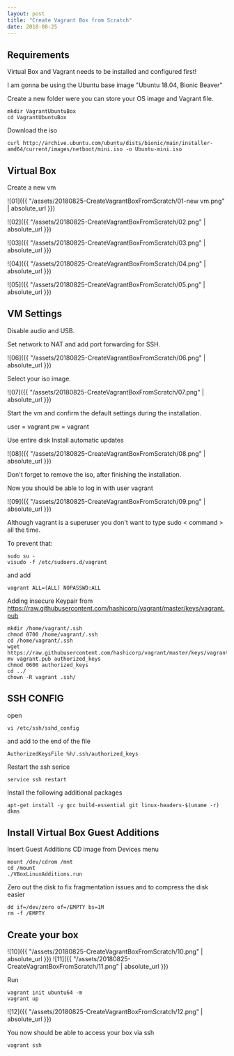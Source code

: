 ```yaml
---
layout: post
title: "Create Vagrant Box from Scratch"
date: 2018-08-25
---
```


## Requirements

Virtual Box and Vagrant needs to be installed and configured first!

I am gonna be using the Ubuntu base image "Ubuntu 18.04, Bionic Beaver"

Create a new folder were you can store your OS image and Vagrant file.


```
mkdir VagrantUbuntuBox
cd VagrantUbuntuBox
```
Download the iso

```
curl http://archive.ubuntu.com/ubuntu/dists/bionic/main/installer-amd64/current/images/netboot/mini.iso -o Ubuntu-mini.iso
```

## Virtual Box

Create a new vm

![01]({{ "/assets/20180825-CreateVagrantBoxFromScratch/01-new vm.png" | absolute_url }})

![02]({{ "/assets/20180825-CreateVagrantBoxFromScratch/02.png" | absolute_url }})

![03]({{ "/assets/20180825-CreateVagrantBoxFromScratch/03.png" | absolute_url }})

![04]({{ "/assets/20180825-CreateVagrantBoxFromScratch/04.png" | absolute_url }})

![05]({{ "/assets/20180825-CreateVagrantBoxFromScratch/05.png" | absolute_url }})

## VM Settings

Disable audio and USB.

Set network to NAT and add port forwarding for SSH.

![06]({{ "/assets/20180825-CreateVagrantBoxFromScratch/06.png" | absolute_url }})

Select your iso image.

![07]({{ "/assets/20180825-CreateVagrantBoxFromScratch/07.png" | absolute_url }})

Start the vm and confirm the default settings during the installation.

user = vagrant
pw = vagrant

Use entire disk
Install automatic updates

![08]({{ "/assets/20180825-CreateVagrantBoxFromScratch/08.png" | absolute_url }})

Don't forget to remove the iso, after finishing the installation.

Now you should be able to log in with user vagrant

![09]({{ "/assets/20180825-CreateVagrantBoxFromScratch/09.png" | absolute_url }})

Although vagrant is a superuser you don't want to type sudo < command > all the time.

To prevent that:

```
sudo su -
visudo -f /etc/sudoers.d/vagrant
```
and add
```
vagrant ALL=(ALL) NOPASSWD:ALL
```
Adding insecure Keypair from https://raw.githubusercontent.com/hashicorp/vagrant/master/keys/vagrant.pub

```
mkdir /home/vagrant/.ssh
chmod 0700 /home/vagrant/.ssh
cd /home/vagrant/.ssh
wget https://raw.githubusercontent.com/hashicorp/vagrant/master/keys/vagrant.pub
mv vagrant.pub authorized_keys
chmod 0600 authorized_keys
cd ../
chown -R vagrant .ssh/
```

## SSH CONFIG

open

```
vi /etc/ssh/sshd_config
```

and add to the end of the file

```
AuthorizedKeysFile %h/.ssh/authorized_keys
```

Restart the ssh serice

```
service ssh restart
```

Install the following additional packages

```
apt-get install -y gcc build-essential git linux-headers-$(uname -r) dkms
```

## Install Virtual Box Guest Additions

Insert Guest Additions CD image from Devices menu

```
mount /dev/cdrom /mnt
cd /mount
./VBoxLinuxAdditions.run
```

Zero out the disk to fix fragmentation issues and to compress the disk easier

```
dd if=/dev/zero of=/EMPTY bs=1M
rm -f /EMPTY
```

## Create your box

![10]({{ "/assets/20180825-CreateVagrantBoxFromScratch/10.png" | absolute_url }})
![11]({{ "/assets/20180825-CreateVagrantBoxFromScratch/11.png" | absolute_url }})

Run

```
vagrant init ubuntu64 -m
vagrant up
```

![12]({{ "/assets/20180825-CreateVagrantBoxFromScratch/12.png" | absolute_url }})

You now should be able to access your box via ssh

```
vagrant ssh
```